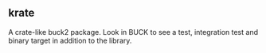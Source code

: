 ## krate

A crate-like buck2 package. Look in BUCK to see a test, integration test and 
binary target in addition to the library.
